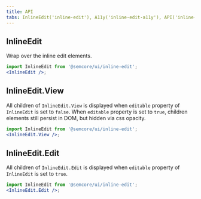 ```yaml
---
title: API
tabs: InlineEdit('inline-edit'), A11y('inline-edit-a11y'), API('inline-edit-api'), Example('inline-edit-example'), Changelog('inline-edit-changelog')
---
```


## InlineEdit

Wrap over the inline edit elements.

```jsx
import InlineEdit from '@semcore/ui/inline-edit';
<InlineEdit />;
```

<TypesView type="InlineEditProps" :types={...types} />

## InlineEdit.View

All children of `InlineEdit.View` is displayed when `editable` property of `InlineEdit` is set to `false`. When `editable` property is set to `true`, children elements still persist in DOM, but hidden via css opacity.

```jsx
import InlineEdit from '@semcore/ui/inline-edit';
<InlineEdit.View />;
```

## InlineEdit.Edit

All children of `InlineEdit.Edit` is displayed when `editable` property of `InlineEdit` is set to `true`.

```jsx
import InlineEdit from '@semcore/ui/inline-edit';
<InlineEdit.Edit />;
```

<script setup>import { data as types } from '@types.data.ts';</script>